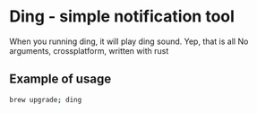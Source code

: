 # Ding - simple notification tool

When you running ding, it will play ding sound. Yep, that is all
No arguments, crossplatform, written with rust

## Example of usage
```bash
brew upgrade; ding
```
